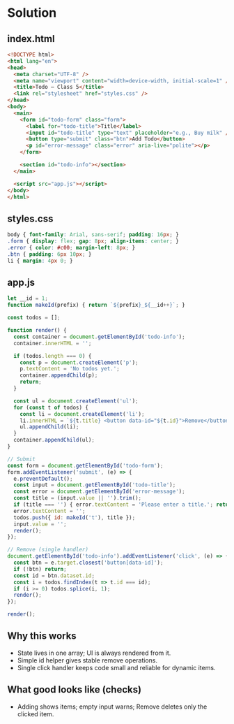# Solution

## index.html
```html
<!DOCTYPE html>
<html lang="en">
<head>
  <meta charset="UTF-8" />
  <meta name="viewport" content="width=device-width, initial-scale=1" />
  <title>Todo — Class 5</title>
  <link rel="stylesheet" href="styles.css" />
</head>
<body>
  <main>
    <form id="todo-form" class="form">
      <label for="todo-title">Title</label>
      <input id="todo-title" type="text" placeholder="e.g., Buy milk" />
      <button type="submit" class="btn">Add Todo</button>
      <p id="error-message" class="error" aria-live="polite"></p>
    </form>

    <section id="todo-info"></section>
  </main>

  <script src="app.js"></script>
</body>
</html>
```

## styles.css
```css
body { font-family: Arial, sans-serif; padding: 16px; }
.form { display: flex; gap: 8px; align-items: center; }
.error { color: #c00; margin-left: 8px; }
.btn { padding: 6px 10px; }
li { margin: 4px 0; }
```

## app.js
```js
let __id = 1;
function makeId(prefix) { return `${prefix}_${__id++}`; }

const todos = [];

function render() {
  const container = document.getElementById('todo-info');
  container.innerHTML = '';

  if (todos.length === 0) {
    const p = document.createElement('p');
    p.textContent = 'No todos yet.';
    container.appendChild(p);
    return;
  }

  const ul = document.createElement('ul');
  for (const t of todos) {
    const li = document.createElement('li');
    li.innerHTML = `${t.title} <button data-id="${t.id}">Remove</button>`;
    ul.appendChild(li);
  }
  container.appendChild(ul);
}

// Submit
const form = document.getElementById('todo-form');
form.addEventListener('submit', (e) => {
  e.preventDefault();
  const input = document.getElementById('todo-title');
  const error = document.getElementById('error-message');
  const title = (input.value || '').trim();
  if (title === '') { error.textContent = 'Please enter a title.'; return; }
  error.textContent = '';
  todos.push({ id: makeId('t'), title });
  input.value = '';
  render();
});

// Remove (single handler)
document.getElementById('todo-info').addEventListener('click', (e) => {
  const btn = e.target.closest('button[data-id]');
  if (!btn) return;
  const id = btn.dataset.id;
  const i = todos.findIndex(t => t.id === id);
  if (i >= 0) todos.splice(i, 1);
  render();
});

render();
```

## Why this works
- State lives in one array; UI is always rendered from it.
- Simple id helper gives stable remove operations.
- Single click handler keeps code small and reliable for dynamic items.

## What good looks like (checks)
- Adding shows items; empty input warns; Remove deletes only the clicked item.
```
